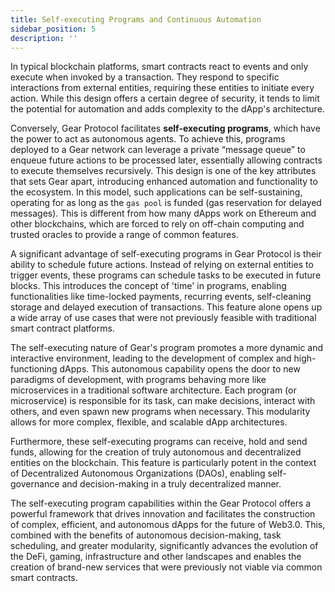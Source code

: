 ```yaml
---
title: Self-executing Programs and Continuous Automation
sidebar_position: 5
description: ''
---
```


In typical blockchain platforms, smart contracts react to events and only execute when invoked by a transaction. They respond to specific interactions from external entities, requiring these entities to initiate every action. While this design offers a certain degree of security, it tends to limit the potential for automation and adds complexity to the dApp's architecture.

Conversely, Gear Protocol facilitates **self-executing programs**, which have the power to act as autonomous agents. To achieve this, programs deployed to a Gear network can leverage a private “message queue” to enqueue future actions to be processed later, essentially allowing contracts to execute themselves recursively. This design is one of the key attributes that sets Gear apart, introducing enhanced automation and functionality to the ecosystem. In this model, such applications can be self-sustaining, operating for as long as the `gas pool` is funded (gas reservation for delayed messages). This is different from how many dApps work on Ethereum and other blockchains, which are forced to rely on off-chain computing and trusted oracles to provide a range of common features.

A significant advantage of self-executing programs in Gear Protocol is their ability to schedule future actions. Instead of relying on external entities to trigger events, these programs can schedule tasks to be executed in future blocks. This introduces the concept of 'time' in programs, enabling functionalities like time-locked payments, recurring events, self-cleaning storage and delayed execution of transactions. This feature alone opens up a wide array of use cases that were not previously feasible with traditional smart contract platforms.

The self-executing nature of Gear's program promotes a more dynamic and interactive environment, leading to the development of complex and high-functioning dApps. This autonomous capability opens the door to new paradigms of development, with programs behaving more like microservices in a traditional software architecture. Each program (or microservice) is responsible for its task, can make decisions, interact with others, and even spawn new programs when necessary. This modularity allows for more complex, flexible, and scalable dApp architectures.

Furthermore, these self-executing programs can receive, hold and send funds, allowing for the creation of truly autonomous and decentralized entities on the blockchain. This feature is particularly potent in the context of Decentralized Autonomous Organizations (DAOs), enabling self-governance and decision-making in a truly decentralized manner.

The self-executing program capabilities within the Gear Protocol offers a powerful framework that drives innovation and facilitates the construction of complex, efficient, and autonomous dApps for the future of Web3.0. This, combined with the benefits of autonomous decision-making, task scheduling, and greater modularity, significantly advances the evolution of the DeFi, gaming, infrastructure and other landscapes and enables the creation of brand-new services that were previously not viable via common smart contracts.

